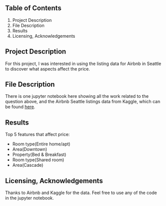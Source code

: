 ## Table of Contents
1. Project Description
2. File Description
3. Results
4. Licensing, Acknowledgements

## Project Description
For this project, I was interested in using the listing data for Airbnb in Seattle to discover what aspects affect the price.

## File Description
There is one jupyter notebook here showing all the work related to the question above, and the Airbnb Seattle listings data from Kaggle, which can be found [here](https://www.kaggle.com/datasets/airbnb/seattle).

## Results
Top 5 features that affect price:
   - Room type(Entire home/apt)
   - Area(Downtown)
   - Property(Bed & Breakfast)
   - Room type(Shared room)
   - Area(Cascade)

## Licensing, Acknowledgements
Thanks to Airbnb and Kaggle for the data. Feel free to use any of the code in the jupyter notebook.
